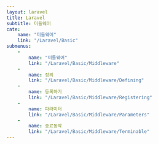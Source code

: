 ```yaml
---
layout: laravel
title: Laravel
subtitle: 미들웨어
cate:
    name: "미들웨어"
    link: "/Laravel/Basic"
submenus:
    -
        name: "미들웨어"
        link: "/Laravel/Basic/Middleware"
    -
        name: 정의
        link: "/Laravel/Basic/Middleware/Defining"
    -
        name: 등록하기
        link: "/Laravel/Basic/Middleware/Registering"
    -
        name: 파라미터
        link: "/Laravel/Basic/Middleware/Parameters"
    -
        name: 종료동작
        link: "/Laravel/Basic/Middleware/Terminable"
---
```

